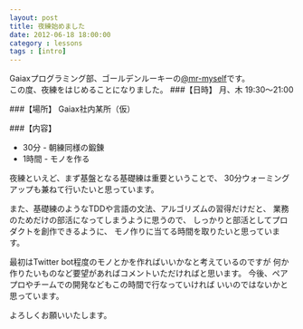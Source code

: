 ```yaml
---
layout: post
title: 夜練始めました
date: 2012-06-18 18:00:00
category : lessons
tags : [intro]
---
```


Gaiaxプログラミング部、ゴールデンルーキーの[@mr-myself](https://github.com/mr-myself)です。<br>
この度、夜練をはじめることになりました。
###【日時】
月、木 19:30〜21:00

###【場所】
Gaiax社内某所（仮）

###【内容】
 * 30分 - 朝練同様の鍛錬<br>
 * 1時間 - モノを作る<br>

夜練といえど、まず基盤となる基礎練は重要ということで、
30分ウォーミングアップも兼ねて行いたいと思っています。

また、基礎練のようなTDDや言語の文法、アルゴリズムの習得だけだと、
業務のためだけの部活になってしまうように思うので、
しっかりと部活としてプロダクトを創作できるように、
モノ作りに当てる時間を取りたいと思っています。

最初はTwitter bot程度のモノとかを作ればいいかなと考えているのですが
何か作りたいものなど要望があればコメントいただければと思います。
今後、ペアプロやチームでの開発などもこの時間で行なっていければ
いいのではないかと思っています。

よろしくお願いいたします。


